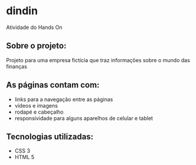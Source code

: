 # dindin
Atividade do Hands On 
<h2>Sobre o projeto:</h2>
<p>Projeto para uma empresa fictícia que traz informações sobre o mundo das finanças</p>
<h2>As páginas contam com:</h2>
<ul>
  <li>links para a navegação entre as páginas</li>
  <li>vídeos e imagens</li>
  <li>rodapé e cabeçalho</li>
  <li>responsividade para alguns aparelhos de celular e tablet</li>
</ul>
<h2>Tecnologias utilizadas:</h2>
<ul>
  <li>CSS 3</li>
  <li>HTML 5</li>
</ul>
